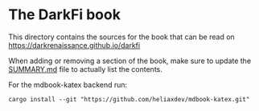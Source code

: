The DarkFi book
===============

This directory contains the sources for the book that can be read on
<https://darkrenaissance.github.io/darkfi>

When adding or removing a section of the book, make sure to update the
[SUMMARY.md](src/SUMMARY.md) file to actually list the contents.

For the mdbook-katex backend run:

```
cargo install --git "https://github.com/heliaxdev/mdbook-katex.git"
```
